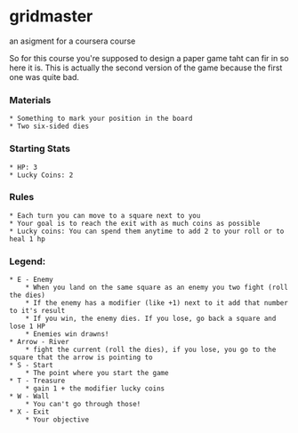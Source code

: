 # gridmaster
an asigment for a coursera course

So for this course you're supposed to design a paper game taht can fir in  so here it is. This is actually the second version of the game because the first one was quite bad.

### Materials
    * Something to mark your position in the board
    * Two six-sided dies

### Starting Stats
    * HP: 3
    * Lucky Coins: 2

### Rules
    * Each turn you can move to a square next to you
    * Your goal is to reach the exit with as much coins as possible
    * Lucky coins: You can spend them anytime to add 2 to your roll or to heal 1 hp

### Legend:
    * E - Enemy
        * When you land on the same square as an enemy you two fight (roll the dies)
        * If the enemy has a modifier (like +1) next to it add that number to it's result
        * If you win, the enemy dies. If you lose, go back a square and lose 1 HP
        * Enemies win drawns!
    * Arrow - River
        * fight the current (roll the dies), if you lose, you go to the square that the arrow is pointing to
    * S - Start
        * The point where you start the game
    * T - Treasure
        * gain 1 + the modifier lucky coins
    * W - Wall
        * You can't go through those!
    * X - Exit
        * Your objective